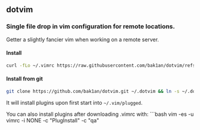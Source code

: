 ## dotvim

### Single file drop in vim configuration for remote locations.

Getter a slightly fancier vim when working on a remote server.

#### Install

```bash
curl -fLo ~/.vimrc https://raw.githubusercontent.com/bak1an/dotvim/refs/heads/master/.vimrc
```

#### Install from git

```bash
git clone https://github.com/bak1an/dotvim.git ~/.dotvim && ln -s ~/.dotvim/.vimrc ~/.vimrc
```

It will install plugins upon first start into `~/.vim/plugged`.

You can also install plugins after downloading .vimrc with: ```bash
vim -es -u vimrc -i NONE -c "PlugInstall" -c "qa"
```
